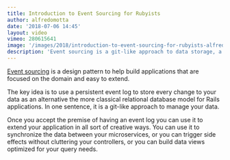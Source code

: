 ```yaml
---
title: Introduction to Event Sourcing for Rubyists
author: alfredomotta
date: '2018-07-06 14:45'
layout: video
vimeo: 280615641
image: '/images/2018/introduction-to-event-sourcing-for-rubyists-alfredo-motta.jpg'
description: 'Event sourcing is a git-like approach to data storage, a log of change rather than a database.'
---
```


[Event sourcing](https://martinfowler.com/eaaDev/EventSourcing.html) is a design pattern to help build applications that are focused on the domain and easy to extend.

The key idea is to use a persistent event log to store every change to your data as an alternative the more classical relational database model for Rails applications. In one sentence, it is a git-like approach to manage your data.

Once you accept the premise of having an event log you can use it to extend your application in all sort of creative ways. You can use it to synchronize the data between your microservices, or you can trigger side effects without cluttering your controllers, or you can build data views optimized for your query needs.
